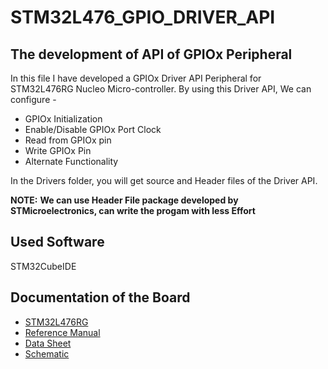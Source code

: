 # STM32L476_GPIO_DRIVER_API
## The development of API of GPIOx Peripheral
In this file I have developed a GPIOx Driver API Peripheral for STM32L476RG Nucleo Micro-controller.
By using this Driver API, We can configure -
* GPIOx Initialization
* Enable/Disable GPIOx Port Clock
* Read from GPIOx pin
* Write GPIOx Pin
* Alternate Functionality


In the Drivers folder, you will get source and Header files of the Driver API.

**NOTE:**
**We can use Header File package developed by STMicroelectronics, can write the progam with less Effort**

## Used Software 
STM32CubeIDE

## Documentation of the Board
* [STM32L476RG](https://www.st.com/en/microcontrollers-microprocessors/stm32l476rg.html)
* [Reference Manual](https://www.st.com/en/microcontrollers-microprocessors/stm32l476rg.html#documentation)
* [Data Sheet](https://www.st.com/en/microcontrollers-microprocessors/stm32l476rg.html#documentation)
* [Schematic ](https://www.st.com/en/microcontrollers-microprocessors/stm32l476rg.html#cad-resources)
